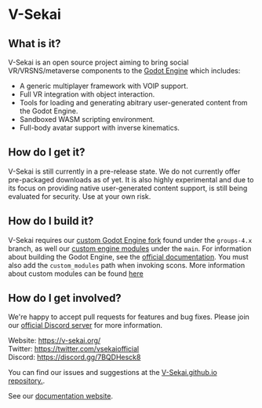 # V-Sekai

## What is it?

V-Sekai is an open source project aiming to bring social VR/VRSNS/metaverse components to the [Godot Engine](https://godotengine.org) which includes:

- A generic multiplayer framework with VOIP support.
- Full VR integration with object interaction.
- Tools for loading and generating abitrary user-generated content from the Godot Engine.
- Sandboxed WASM scripting environment.
- Full-body avatar support with inverse kinematics.

## How do I get it?

V-Sekai is still currently in a pre-release state. We do not currently offer pre-packaged downloads as of yet.
It is also highly experimental and due to its focus on providing native user-generated content support, is still being
evaluated for security. Use at your own risk.

## How do I build it?

V-Sekai requires our [custom Godot Engine fork](https://github.com/v-sekai/godot) found under the `groups-4.x` branch, as well 
our [custom engine modules](https://github.com/V-Sekai/godot-modules-groups) under the `main`. For information about building the Godot Engine, see the
[official documentation](https://docs.godotengine.org/en/latest/development/compiling/). You must also add the `custom_modules` path when
invoking scons. More information about custom modules can be found [here](https://docs.godotengine.org/en/stable/development/cpp/custom_modules_in_cpp.html)

## How do I get involved?

We're happy to accept pull requests for features and bug fixes. Please join our [official Discord server](https://discord.gg/7BQDHesck8) for more information.

Website: <https://v-sekai.org/><br>
Twitter: <https://twitter.com/vsekaiofficial><br>
Discord: <https://discord.gg/7BQDHesck8><br>

You can find our issues and suggestions at the [V-Sekai.github.io repository.](https://github.com/V-Sekai/V-Sekai.github.io).

See our [documentation website](https://v-sekai.github.io/).
